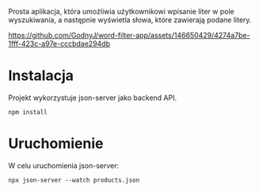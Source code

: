 Prosta aplikacja, która umożliwia użytkownikowi wpisanie liter w pole wyszukiwania, a następnie wyświetla słowa, które zawierają podane litery.


https://github.com/GodnyJ/word-filter-app/assets/146650429/4274a7be-1fff-423c-a97e-cccbdae294db


# Instalacja

Projekt wykorzystuje json-server jako backend API.

```
npm install
```

# Uruchomienie

W celu uruchomienia json-server:

```
npx json-server --watch products.json
```
